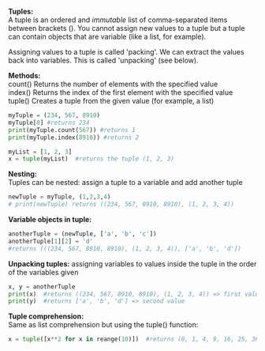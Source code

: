 **Tuples:**  
A tuple is an ordered and *immutable* list of comma-separated items between brackets (). You cannot assign new values to a tuple but a tuple can contain objects that are variable (like a list, for example).

Assigning values to a tuple is called 'packing'. We can extract the values back into variables. This is called 'unpacking' (see below).

**Methods:**  
count() Returns the number of elements with the specified value  
index() Returns the index of the first element with the specified value  
tuple() Creates a tuple from the given value (for example, a list)  
```py
myTuple = (234, 567, 8910)
myTuple[0] #returns 234
print(myTuple.count(567)) #returns 1
print(myTuple.index(8910)) #returns 2

myList = [1, 2, 3]
x = tuple(myList)  #returns the tuple (1, 2, 3)
```

**Nesting:**  
Tuples can be nested: assign a tuple to a variable and add another tuple  
```py
newTuple = myTuple, (1,2,3,4)
# print(newTuple) returns ((234, 567, 8910, 8910), (1, 2, 3, 4))
```

**Variable objects in tuple:**  
```py
anotherTuple = (newTuple, ['a', 'b', 'c'])
anotherTuple[1][2] = 'd'  
#returns (((234, 567, 8910, 8910), (1, 2, 3, 4)), ['a', 'b', 'd'])
```
**Unpacking tuples:** assigning variables to values inside the tuple in the order of the variables given  
```py 
x, y = anotherTuple
print(x)  #returns ((234, 567, 8910, 8910), (1, 2, 3, 4)) => first value
print(y)  #returns ['a', 'b', 'd'] => second value
```

**Tuple comprehension:**  
Same as list comprehension but using the tuple() function:  
```py
x = tuple([x**2 for x in reange(10)])  #returns (0, 1, 4, 9, 16, 25, 36, 49, 64, 81)
```